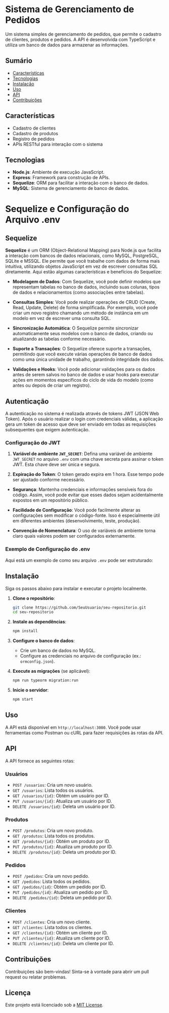 # Sistema de Gerenciamento de Pedidos

Um sistema simples de gerenciamento de pedidos, que permite o cadastro de clientes, produtos e pedidos. A API é desenvolvida com TypeScript e utiliza um banco de dados para armazenar as informações.

## Sumário

- [Características](#características)
- [Tecnologias](#tecnologias)
- [Instalação](#instalação)
- [Uso](#uso)
- [API](#api)
- [Contribuições](#contribuições)

## Características

- Cadastro de clientes
- Cadastro de produtos
- Registro de pedidos
- APIs RESTful para interação com o sistema

## Tecnologias

- **Node.js**: Ambiente de execução JavaScript.
- **Express**: Framework para construção de APIs.
- **Sequelize**: ORM para facilitar a interação com o banco de dados.
- **MySQL**: Sistema de gerenciamento de banco de dados.

# Sequelize e Configuração do Arquivo .env

## Sequelize

**Sequelize** é um ORM (Object-Relational Mapping) para Node.js que facilita a interação com bancos de dados relacionais, como MySQL, PostgreSQL, SQLite e MSSQL. Ele permite que você trabalhe com dados de forma mais intuitiva, utilizando objetos JavaScript em vez de escrever consultas SQL diretamente. Aqui estão algumas características e benefícios do Sequelize:

- **Modelagem de Dados**: Com Sequelize, você pode definir modelos que representam tabelas no banco de dados, incluindo suas colunas, tipos de dados e relacionamentos (como associações entre tabelas).
  
- **Consultas Simples**: Você pode realizar operações de CRUD (Create, Read, Update, Delete) de forma simplificada. Por exemplo, você pode criar um novo registro chamando um método de instância em um modelo em vez de escrever uma consulta SQL.

- **Sincronização Automática**: O Sequelize permite sincronizar automaticamente seus modelos com o banco de dados, criando ou atualizando as tabelas conforme necessário.

- **Suporte a Transações**: O Sequelize oferece suporte a transações, permitindo que você execute várias operações de banco de dados como uma única unidade de trabalho, garantindo integridade dos dados.

- **Validações e Hooks**: Você pode adicionar validações para os dados antes de serem salvos no banco de dados e usar hooks para executar ações em momentos específicos do ciclo de vida do modelo (como antes ou depois de criar um registro).

## Autenticação

A autenticação no sistema é realizada através de tokens JWT (JSON Web Token). Após o usuário realizar o login com credenciais válidas, a aplicação gera um token de acesso que deve ser enviado em todas as requisições subsequentes que exigem autenticação.

### Configuração do JWT

1. **Variável de ambiente `JWT_SECRET`**: Defina uma variável de ambiente `JWT_SECRET` no arquivo `.env` com uma chave secreta para assinar o token JWT. Esta chave deve ser única e segura.

2. **Expiração do Token**: O token gerado expira em 1 hora. Esse tempo pode ser ajustado conforme necessário.


- **Segurança**: Mantenha credenciais e informações sensíveis fora do código. Assim, você pode evitar que esses dados sejam acidentalmente expostos em um repositório público.

- **Facilidade de Configuração**: Você pode facilmente alterar as configurações sem modificar o código-fonte. Isso é especialmente útil em diferentes ambientes (desenvolvimento, teste, produção).

- **Convenção de Nomenclatura**: O uso de variáveis de ambiente torna claro quais valores podem ser configurados externamente.

### Exemplo de Configuração do .env

Aqui está um exemplo de como seu arquivo `.env` pode ser estruturado:


## Instalação

Siga os passos abaixo para instalar e executar o projeto localmente.

1. **Clone o repositório**:
    ```bash
    git clone https://github.com/SeuUsuario/seu-repositorio.git
    cd seu-repositorio
    ```

2. **Instale as dependências**:
    ```bash
    npm install
    ```

3. **Configure o banco de dados**:
    - Crie um banco de dados no MySQL.
    - Configure as credenciais no arquivo de configuração (ex.: `ormconfig.json`).

4. **Execute as migrações** (se aplicável):
    ```bash
    npm run typeorm migration:run
    ```

5. **Inicie o servidor**:
    ```bash
    npm start
    ```

## Uso

A API está disponível em `http://localhost:3000`. Você pode usar ferramentas como Postman ou cURL para fazer requisições às rotas da API.

## API

A API fornece as seguintes rotas:

### Usuários

- `POST /usuarios`: Cria um novo usuário.
- `GET /usuarios`: Lista todos os usuários.
- `GET /usuarios/{id}`: Obtém um usuário por ID.
- `PUT /usuarios/{id}`: Atualiza um usuário por ID.
- `DELETE /usuarios/{id}`: Deleta um usuário por ID.

### Produtos

- `POST /produtos`: Cria um novo produto.
- `GET /produtos`: Lista todos os produtos.
- `GET /produtos/{id}`: Obtém um produto por ID.
- `PUT /produtos/{id}`: Atualiza um produto por ID.
- `DELETE /produtos/{id}`: Deleta um produto por ID.

### Pedidos

- `POST /pedidos`: Cria um novo pedido.
- `GET /pedidos`: Lista todos os pedidos.
- `GET /pedidos/{id}`: Obtém um pedido por ID.
- `PUT /pedidos/{id}`: Atualiza um pedido por ID.
- `DELETE /pedidos/{id}`: Deleta um pedido por ID.

### Clientes

- `POST /clientes`: Cria um novo cliente.
- `GET /clientes`: Lista todos os clientes.
- `GET /clientes/{id}`: Obtém um cliente por ID.
- `PUT /clientes/{id}`: Atualiza um cliente por ID.
- `DELETE /clientes/{id}`: Deleta um cliente por ID.

## Contribuições

Contribuições são bem-vindas! Sinta-se à vontade para abrir um pull request ou relatar problemas.

## Licença

Este projeto está licenciado sob a [MIT License](LICENSE).
